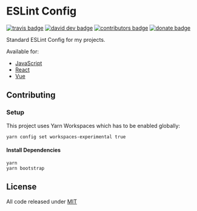 # ESLint Config

[![travis badge]][travis]
[![david dev badge]][david dev]
[![contributors badge]][contributors]
[![donate badge]][donate]

Standard ESLint Config for my projects.

Available for:

- [JavaScript]
- [React]
- [Vue]

[JavaScript]:https://www.npmjs.com/package/eslint-config-wopian
[React]:https://www.npmjs.com/package/eslint-config-wopian-react
[Vue]:https://www.npmjs.com/packages/eslint-config-wopian-vue

## Contributing

### Setup

This project uses Yarn Workspaces which has to be enabled globally:

```shell
yarn config set workspaces-experimental true
```

#### Install Dependencies

```shell
yarn
yarn bootstrap
```

## License

All code released under [MIT]

[mit]: https://github.com/wopian/eslint-config-wopian/blob/master/LICENSE.md

[travis]: https://travis-ci.org/wopian/eslint-config-wopian
[travis badge]: https://flat.badgen.net/travis/wopian/eslint-config-wopian

[david dev]: https://david-dm.org/wopian/eslint-config-wopian?type=dev
[david dev badge]: https://flat.badgen.net/david/dev/wopian/eslint-config-wopian

[contributors]: https://github.com/wopian/eslint-config-wopian/graphs/contributors
[contributors badge]: https://img.shields.io/github/contributors/wopian/eslint-config-wopian.svg?style=flat-square

[donate]:https://paypal.me/wopian
[donate badge]:https://flat.badgen.net/badge/support%20me%20on/paypal.me/pink
